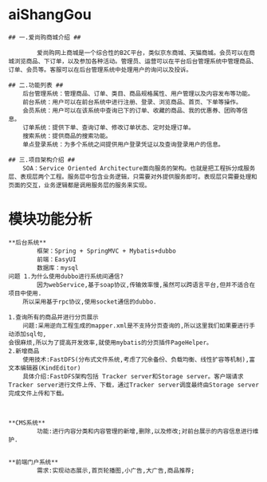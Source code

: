 # aiShangGou


	## 一.爱尚购商城介绍 ##

			爱尚购网上商城是一个综合性的B2C平台，类似京东商城、天猫商城。会员可以在商城浏览商品、下订单，以及参加各种活动。管理员、运营可以在平台后台管理系统中管理商品、订单、会员等。客服可以在后台管理系统中处理用户的询问以及投诉。

	## 二.功能列表 ##
		后台管理系统：管理商品、订单、类目、商品规格属性、用户管理以及内容发布等功能。
		前台系统：用户可以在前台系统中进行注册、登录、浏览商品、首页、下单等操作。
		会员系统：用户可以在该系统中查询已下的订单、收藏的商品、我的优惠券、团购等信息。
		订单系统：提供下单、查询订单、修改订单状态、定时处理订单。
		搜索系统：提供商品的搜索功能。
		单点登录系统：为多个系统之间提供用户登录凭证以及查询登录用户的信息。

	## 三.项目架构介绍 ##
		SOA：Service Oriented Architecture面向服务的架构。也就是把工程拆分成服务层、表现层两个工程。服务层中包含业务逻辑，只需要对外提供服务即可。表现层只需要处理和页面的交互，业务逻辑都是调用服务层的服务来实现。

# 模块功能分析 #

	**后台系统**
			框架：Spring + SpringMVC + Mybatis+dubbo
			前端：EasyUI
			数据库：mysql
	问题 1.为什么使用dubbo进行系统间通信?
			因为webService,基于soap协议,传输效率慢,虽然可以跨语言平台,但并不适合在项目中使用.
		所以采用基于rpc协议,使用socket通信的dubbo.

	1.查询所有的商品并进行分页展示
		问题:采用逆向工程生成的mapper.xml是不支持分页查询的,所以这里我们如果要进行手动添加sql句,
	会很麻烦,所以为了提高开发效率,就使用mybatis的分页插件PageHelper。
	2.新增商品
		使用技术:FastDFS(分布式文件系统,考虑了冗余备份、负载均衡、线性扩容等机制),富文本编辑器(KindEditor)
		具体介绍:FastDFS架构包括 Tracker server和Storage server。客户端请求Tracker server进行文件上传、下载，通过Tracker server调度最终由Storage server完成文件上传和下载。
		
		

	**CMS系统**
			功能:进行内容分类和内容管理的新增,删除,以及修改;对前台展示的内容信息进行维护.


	**前端门户系统**
			需求:实现动态展示,首页轮播图,小广告,大广告,商品推荐;
		
		
				



		
